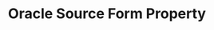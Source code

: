 ---
content-type: "api-form"
form-type: "source"
key: "source-form-properties-oracle-object"

title: "Oracle Source Form Property"
description: "{{ api.form-properties.source-forms.oracle.description }}"

object-attributes:
  - name: "frequency_in_minutes"
    type: "string"
    required: true
    description: |
      {{ connect.common.attributes.frequency | replace: "[INTEGRATION]","Bing Ads" }}
    value: "{{ sample-property-data.frequency }}"

  - name: "host"
    type: "string"
    required: true
    description: "{{ connect.common.attributes.host }}"
    value: "{{ sample-property-data.host"

  - name: "port"
    type: "string"
    required: true
    description: "{{ connect.common.attributes.port }}"
    value: ""

  - name: "dbname"
    type: "string"
    required: true
    description: "{{ connect.common.attributes.database }}"
    value: "{{ sample-property-data.database }}"

  - name: "user"
    type: "string"
    required: true
    description: "{{ connect.common.attributes.username }}"
    value: "{{ sample-property-data.username }}"

  - name: "password"
    type: "string"
    required: true
    description: "{{ connect.common.attributes.password }}"
    value: "{{ sample-property-data.password }}"

  - name: "default_replication_method"
    type: "string"
    required: false
    description: "{{ connect.common.attributes.default-replication-method }}"
    value: "{{ sample-property-data.default-replication-method }}"

  - name: "filter_schemas"
    type: "string"
    required: false
    description: "[PLACEHOLDER]"
    value: ""

  - name: "sid"
    type: "string"
    required: false
    description: "[PLACEHOLDER]"
    value: ""

  - name: "ssh"
    type: "string"
    required: false
    description: "{{ connect.common.attributes.ssh }}"
    value: "{{ sample-property-data.ssh }}"

  - name: "ssh_host"
    type: "string"
    required: false
    description: "{{ connect.common.attributes.ssh-host }}"
    value: "{{ sample-property-data.ssh-host }}"

  - name: "ssh_port"
    type: "string"
    required: false
    description: "{{ connect.common.attributes.ssh-port }}"
    value: "{{ sample-property-data.ssh-port }}"

  - name: "ssh_user"
    type: "string"
    required: false
    description: "{{ connect.common.attributes.ssh-user }}"
    value: "{{ sample-property-data.ssh-user }}"

  - name: "ssl"
    type: "string"
    required: false
    description: "{{ connect.common.attributes.ssl }}"
    value: "{{ sample-property-data.ssl }}"

examples:
  - code: |
      {  
       "type":"platform.oracle",
       "properties":{  
          "host":"oracle.some-host.com",
          "port":"5432",
          "dbname":"stitch",
          "user":"stitch_user",
          "password":"<PASSWORD>",
          "ssh":"true",
          "ssh_host":"oracle-ssh.host.com",
          "ssh_port":"22",
          "ssh_user":"stitch_ssh_user",
          "ssl":"false"
        }
      }
---